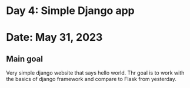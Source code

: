 # Day 4: Simple Django app

# Date: May 31, 2023

## Main goal 
Very simple django website that says hello world. Thr goal is to work with the basics of django framework and compare to Flask from yesterday. 


